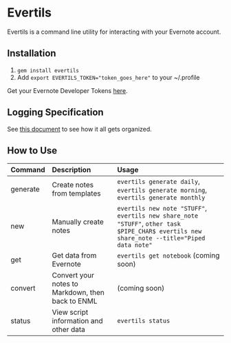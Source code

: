 # Evertils

Evertils is a command line utility for interacting with your Evernote account.

## Installation

1. `gem install evertils`
2. Add `export EVERTILS_TOKEN="token_goes_here"` to your ~/.profile

Get your Evernote Developer Tokens [here](https://www.evernote.com/Login.action?targetUrl=%2Fapi%2FDeveloperToken.action).

## Logging Specification
See [this document](https://github.com/aapis/evertils/wiki/Logging-Specification) to see how it all gets organized.

## How to Use

|Command|Description|Usage|
|:--------------|:-----------|:-------------|
|generate|Create notes from templates|`evertils generate daily`, `evertils generate morning`, `evertils generate monthly`|
|new|Manually create notes|`evertils new note "STUFF"`, `evertils new share_note "STUFF"`, `other task $PIPE_CHAR$ evertils new share_note --title="Piped data note"`|
|get|Get data from Evernote|`evertils get notebook` (coming soon)|
|convert|Convert your notes to Markdown, then back to ENML|(coming soon)|
|status|View script information and other data|`evertils status`|
